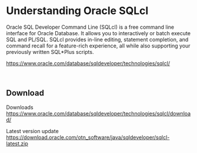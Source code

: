# Understanding Oracle SQLcl
Oracle SQL Developer Command Line (SQLcl) is a free command line interface for Oracle Database. It allows you to interactively or batch execute SQL and PL/SQL. SQLcl provides in-line editing, statement completion, and command recall for a feature-rich experience, all while also supporting your previously written SQL*Plus scripts.

https://www.oracle.com/database/sqldeveloper/technologies/sqlcl/

<br>


## Download

Downloads <br>
https://www.oracle.com/database/sqldeveloper/technologies/sqlcl/download/

Latest version update <br>
https://download.oracle.com/otn_software/java/sqldeveloper/sqlcl-latest.zip

